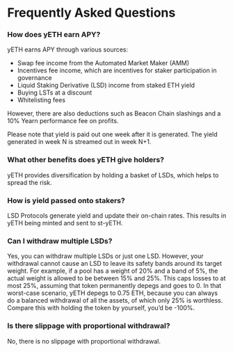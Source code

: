 # Frequently Asked Questions

### How does yETH earn APY?

yETH earns APY through various sources:

- Swap fee income from the Automated Market Maker (AMM)
- Incentives fee income, which are incentives for staker participation in governance
- Liquid Staking Derivative (LSD) income from staked ETH yield
- Buying LSTs at a discount
- Whitelisting fees

However, there are also deductions such as Beacon Chain slashings and a 10% Yearn performance fee on profits.

Please note that yield is paid out one week after it is generated. The yield generated in week N is streamed out in week N+1.

### What other benefits does yETH give holders?

yETH provides diversification by holding a basket of LSDs, which helps to spread the risk.

### How is yield passed onto stakers?

LSD Protocols generate yield and update their on-chain rates. This results in yETH being minted and sent to st-yETH.

### Can I withdraw multiple LSDs?

Yes, you can withdraw multiple LSDs or just one LSD. However, your withdrawal cannot cause an LSD to leave its safety bands around its target weight. For example, if a pool has a weight of 20% and a band of 5%, the actual weight is allowed to be between 15% and 25%. This caps losses to at most 25%, assuming that token permanently depegs and goes to 0. In that worst-case scenario, yETH depegs to 0.75 ETH, because you can always do a balanced withdrawal of all the assets, of which only 25% is worthless. Compare this with holding the token by yourself, you’d be -100%.

### Is there slippage with proportional withdrawal?

No, there is no slippage with proportional withdrawal.
